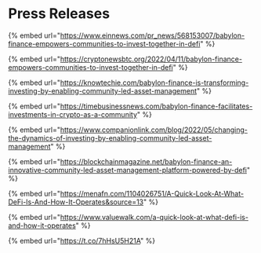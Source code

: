 # Press Releases

{% embed url="https://www.einnews.com/pr_news/568153007/babylon-finance-empowers-communities-to-invest-together-in-defi" %}

{% embed url="https://cryptonewsbtc.org/2022/04/11/babylon-finance-empowers-communities-to-invest-together-in-defi" %}

{% embed url="https://knowtechie.com/babylon-finance-is-transforming-investing-by-enabling-community-led-asset-management" %}

{% embed url="https://timebusinessnews.com/babylon-finance-facilitates-investments-in-crypto-as-a-community" %}

{% embed url="https://www.companionlink.com/blog/2022/05/changing-the-dynamics-of-investing-by-enabling-community-led-asset-management" %}

{% embed url="https://blockchainmagazine.net/babylon-finance-an-innovative-community-led-asset-management-platform-powered-by-defi" %}

{% embed url="https://menafn.com/1104026751/A-Quick-Look-At-What-DeFi-Is-And-How-It-Operates&source=13" %}

{% embed url="https://www.valuewalk.com/a-quick-look-at-what-defi-is-and-how-it-operates" %}

{% embed url="https://t.co/7hHsU5H21A" %}
